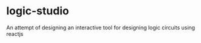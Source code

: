 # logic-studio

An attempt of designing an interactive tool for designing logic circuits using reactjs
